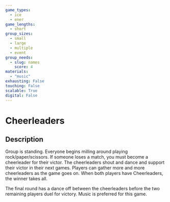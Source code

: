 ```yaml
---
game_types:
  - ice
  - ener
game_lengths:
  - short
group_sizes:
  - small
  - large
  - multiple
  - event
group_needs:
  - slug: names
    score: 4
materials:
  - "music"
exhausting: False
touching: False
scalable: True
digital: False
---
```

# Cheerleaders

## Description
Group is standing. Everyone begins milling around playing rock/paper/scissors. If someone loses a match, you must become a cheerleader for their victor. The cheerleaders shout and dance and support their victor in their next games. Players can gather more and more cheerleaders as the game goes on. When both players have Cheerleaders, the winner takes all.

The final round has a dance off between the cheerleaders before the two remaining players duel for victory. Music is preferred for this game.
